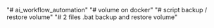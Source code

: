 "# ai_workflow_automation" 
"# volume on docker"
"# script backup / restore volume"
"# 2 files .bat backup and restore volume"
